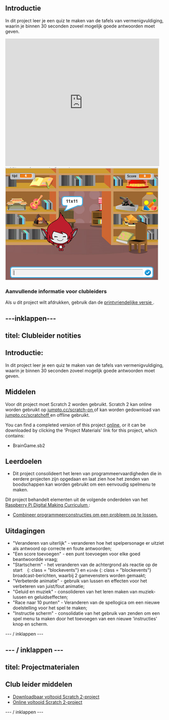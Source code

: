 ## Introductie

In dit project leer je een quiz te maken van de tafels van vermenigvuldiging, waarin je binnen 30 seconden zoveel mogelijk goede antwoorden moet geven.

<div class="scratch-preview">
  <iframe allowtransparency="true" width="485" height="402" src="https://scratch.mit.edu/projects/embed/42225768/?autostart=false" frameborder="0"></iframe>
  <img src="images/brain-final.png">
</div>

### Aanvullende informatie voor clubleiders

Als u dit project wilt afdrukken, gebruik dan de [ printvriendelijke versie ](https://projects.raspberrypi.org/en/projects/brain-game/print).

## \---inklappen\---

## titel: Clubleider notities

## Introductie:

In dit project leer je een quiz te maken van de tafels van vermenigvuldiging, waarin je binnen 30 seconden zoveel mogelijk goede antwoorden moet geven.

## Middelen

Voor dit project moet Scratch 2 worden gebruikt. Scratch 2 kan online worden gebruikt op [ jumpto.cc/scratch-on ](http://jumpto.cc/scratch-on) of kan worden gedownload van [ jumpto.cc/scratchoff ](http://jumpto.cc/scratch-off) en offline gebruikt.

You can find a completed version of this project [online](http://scratch.mit.edu/projects/42225768/#editor), or it can be downloaded by clicking the 'Project Materials' link for this project, which contains:

* BrainGame.sb2

## Leerdoelen

* Dit project consolideert het leren van programmeervaardigheden die in eerdere projecten zijn opgedaan en laat zien hoe het zenden van boodschappen kan worden gebruikt om een eenvoudig spelmenu te maken.

Dit project behandelt elementen uit de volgende onderdelen van het [ Raspberry Pi Digital Making Curriculum ](http://rpf.io/curriculum):

* [Combineer programmeerconstructies om een ​​probleem op te lossen.](https://www.raspberrypi.org/curriculum/programming/builder)

## Uitdagingen

* "Veranderen van uiterlijk" - veranderen hoe het spelpersonage er uitziet als antwoord op correcte en foute antwoorden;
* "Een score toevoegen" - een punt toevoegen voor elke goed beantwoordde vraag;
* "Startscherm" - het veranderen van de achtergrond als reactie op de start ` ` {: class = "blockevents"} en ` einde ` {: class = "blockevents"} broadcast-berichten, waarbij 2 gamevensters worden gemaakt;
* "Verbeterde animatie" - gebruik van lussen en effecten voor het verbeteren van juist/fout animatie;
* "Geluid en muziek" - consolideren van het leren maken van muziek-lussen en geluidseffecten;
* "Race naar 10 punten" - Veranderen van de spellogica om een nieuwe doelstelling voor het spel te maken;
* "Instructie scherm" - consolidatie van het gebruik van zenden om een spel menu ta maken door het toevoegen van een nieuwe 'instructies' knop en scherm.

\--- / inklappen \---

## \--- / inklappen \---

## titel: Projectmaterialen

## Club leider middelen

* [Downloadbaar voltooid Scratch 2-project](resources/BrainGame.sb2)
* [Online voltooid Scratch 2-project](http://scratch.mit.edu/projects/42225768/#editor)

\--- / inklappen \---